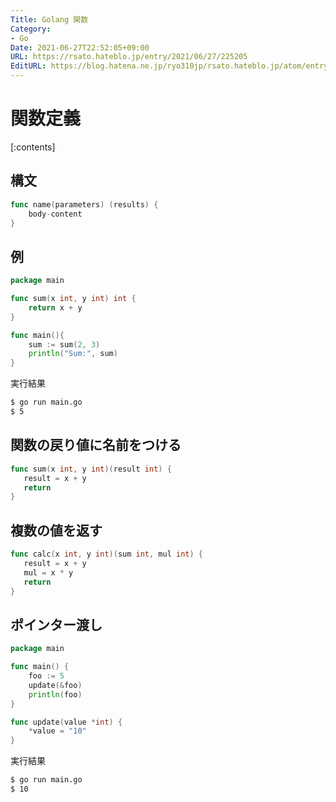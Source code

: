 ```yaml
---
Title: Golang 関数
Category:
- Go
Date: 2021-06-27T22:52:05+09:00
URL: https://rsato.hateblo.jp/entry/2021/06/27/225205
EditURL: https://blog.hatena.ne.jp/ryo310jp/rsato.hateblo.jp/atom/entry/26006613780683661
---
```


# 関数定義

[:contents]

## 構文
```go
func name(parameters) (results) {
    body-content
}
```
## 例
```go
package main

func sum(x int, y int) int {
    return x + y
}

func main(){
    sum := sum(2, 3)
    println("Sum:", sum)
}
```
実行結果
```zsh
$ go run main.go
$ 5
```

## 関数の戻り値に名前をつける

```go
func sum(x int, y int)(result int) {
   result = x + y
   return
}

```

## 複数の値を返す
```go
func calc(x int, y int)(sum int, mul int) {
   result = x + y
   mul = x * y
   return
}
```

## ポインター渡し

```go
package main

func main() {
    foo := 5
    update(&foo)
    println(foo)
}

func update(value *int) {
    *value = "10"
}
```
実行結果
```zsh
$ go run main.go
$ 10
```
